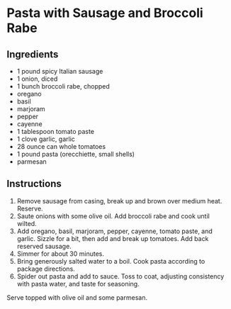 # Pasta with Sausage and Broccoli Rabe

## Ingredients

- 1 pound spicy Italian sausage
- 1 onion, diced
- 1 bunch broccoli rabe, chopped
- oregano
- basil
- marjoram
- pepper
- cayenne
- 1 tablespoon tomato paste
- 1 clove garlic, garlic
- 28 ounce can whole tomatoes
- 1 pound pasta (orecchiette, small shells)
- parmesan

## Instructions

1. Remove sausage from casing, break up and brown over medium heat. Reserve.
2. Saute onions with some olive oil. Add broccoli rabe and cook until wilted.
3. Add oregano, basil, marjoram, pepper, cayenne, tomato paste, and garlic. Sizzle for a bit, then add and break up tomatoes. Add back reserved sausage.
4. Simmer for about 30 minutes.
5. Bring generously salted water to a boil. Cook pasta according to package directions.
6. Spider out pasta and add to sauce. Toss to coat, adjusting consistency with pasta water, and taste for seasoning.

Serve topped with olive oil and some parmesan.
